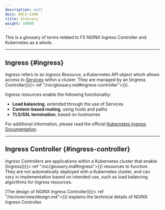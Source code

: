 ```yaml
---
description: null
docs: DOCS-1446
title: Glossary
weight: 10000
---
```


This is a glossary of terms related to F5 NGINX Ingress Controller and Kubernetes as a whole.

---

## Ingress {#ingress}

_Ingress_ refers to an _Ingress Resource_, a Kubernetes API object which allows access to [Services](https://kubernetes.io/docs/concepts/services-networking/service/) within a cluster. They are managed by an [Ingress Controller]({{< ref "/nic/glossary.md#ingress-controller">}}).

_Ingress_ resources enable the following functionality:

- **Load balancing**, extended through the use of Services
- **Content-based routing**, using hosts and paths
- **TLS/SSL termination**, based on hostnames

For additional information, please read the official [Kubernetes Ingress Documentation](https://kubernetes.io/docs/concepts/services-networking/ingress/).

---

## Ingress Controller {#ingress-controller}

*Ingress Controllers* are applications within a Kubernetes cluster that enable [Ingress]({{< ref "/nic/glossary.md#ingress">}}) resources to function. They are not automatically deployed with a Kubernetes cluster, and can vary in implementation based on intended use, such as load balancing algorithms for Ingress resources.

[The design of NGINX Ingress Controller]({{< ref "/nic/overview/design.md">}}) explains the technical details of NGINX Ingress Controller.
